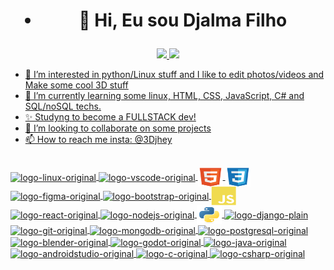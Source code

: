 <h1 align="center">

- 👋 Hi, Eu sou Djalma Filho

</h1>

<div align="center">
  <a href="https://github.com/DesignerDjalma">
  <img height="150em" src="https://github-readme-stats.vercel.app/api?username=DesignerDjalma&show_icons=true&theme=maroongold&include_all_commits=true&count_private=true"/>
  <img height="150em" src="https://github-readme-stats.vercel.app/api/top-langs/?username=DesignerDjalma&layout=compact&langs_count=7&theme=maroongold"/>
</div>

- 👀 I’m interested in python/Linux stuff and I like to edit photos/videos and Make some cool 3D stuff
- 🌱 I’m currently learning some linux, HTML, CSS, JavaScript, C# and SQL/noSQL techs.
- ✨ Studyng to become a FULLSTACK dev!
- 💞️ I’m looking to collaborate on some projects
- 📫 How to reach me insta: @3Djhey

<div style="display: inline_block"><br>
    
  <img align="center" height="30" width="40" alt="logo-linux-original" src="https://cdn.jsdelivr.net/gh/devicons/devicon/icons/linux/linux-original.svg" />
  <img align="center" height="30" width="40" alt="logo-vscode-original" src="https://cdn.jsdelivr.net/gh/devicons/devicon/icons/vscode/vscode-original.svg" />
  <img align="center" height="30" width="40" alt="logo-html5-original" src="https://raw.githubusercontent.com/devicons/devicon/master/icons/html5/html5-original.svg" />
  <img align="center" height="30" width="40" alt="logo-css3-original" src="https://raw.githubusercontent.com/devicons/devicon/master/icons/css3/css3-original.svg" />
  <img align="center" height="30" width="40" alt="logo-figma-original" src="https://cdn.jsdelivr.net/gh/devicons/devicon/icons/figma/figma-original.svg" />
  <img align="center" height="30" width="40" alt="logo-bootstrap-original" src="https://cdn.jsdelivr.net/gh/devicons/devicon/icons/bootstrap/bootstrap-original.svg" />
  <img align="center" height="30" width="40" alt="logo-javascript-plain" src="https://raw.githubusercontent.com/devicons/devicon/master/icons/javascript/javascript-plain.svg" />
  <img align="center" height="30" width="40" alt="logo-react-original" src="https://cdn.jsdelivr.net/gh/devicons/devicon/icons/react/react-original.svg" />
  <img align="center" height="30" width="40" alt="logo-nodejs-original" src="https://cdn.jsdelivr.net/gh/devicons/devicon/icons/nodejs/nodejs-original.svg" />
  <img align="center" height="30" width="40" alt="logo-python-original" src="https://raw.githubusercontent.com/devicons/devicon/master/icons/python/python-original.svg" />
  <img align="center" height="30" width="40" alt="logo-django-plain" src="https://cdn.jsdelivr.net/gh/devicons/devicon/icons/django/django-plain.svg" />
  <img align="center" height="30" width="40" alt="logo-git-original" src="https://cdn.jsdelivr.net/gh/devicons/devicon/icons/git/git-original.svg" />
  <img align="center" height="30" width="40" alt="logo-mongodb-original" src="https://cdn.jsdelivr.net/gh/devicons/devicon/icons/mongodb/mongodb-original.svg" />
  <img align="center" height="30" width="40" alt="logo-postgresql-original" src="https://cdn.jsdelivr.net/gh/devicons/devicon/icons/postgresql/postgresql-original.svg" />
  <img align="center" height="30" width="40" alt="logo-blender-original" src="https://cdn.jsdelivr.net/gh/devicons/devicon/icons/blender/blender-original.svg" />
  <img align="center" height="30" width="40" alt="logo-godot-original" src="https://cdn.jsdelivr.net/gh/devicons/devicon/icons/godot/godot-original.svg" />
  <img align="center" height="30" width="40" alt="logo-java-original" src="https://cdn.jsdelivr.net/gh/devicons/devicon/icons/java/java-original.svg" />
  <img align="center" height="30" width="40" alt="logo-androidstudio-original" src="https://cdn.jsdelivr.net/gh/devicons/devicon/icons/androidstudio/androidstudio-original.svg" />
  <img align="center" height="30" width="40" alt="logo-c-original" src="https://cdn.jsdelivr.net/gh/devicons/devicon/icons/c/c-original.svg" />
  <img align="center" height="30" width="40" alt="logo-csharp-original" src="https://cdn.jsdelivr.net/gh/devicons/devicon/icons/csharp/csharp-original.svg" />
    



<!---
DesignerDjalma/DesignerDjalma is a ✨ special ✨ repository because its `README.md` (this file) appears on your GitHub profile.
You can click the Preview link to take a look at your changes.
--->
